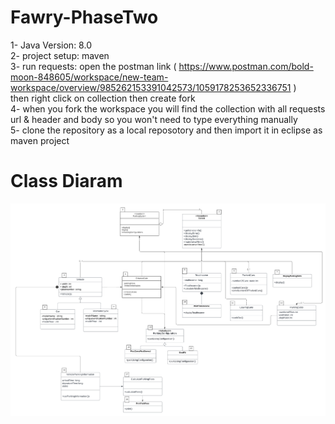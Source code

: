 # Fawry-PhaseTwo
1- Java Version: 8.0 <br>
2- project setup: maven <br>
3- run requests: open the postman link ( https://www.postman.com/bold-moon-848605/workspace/new-team-workspace/overview/985262153391042573/1059178253652336751 ) <br>
then right click on collection then create fork <br>
4- when you fork the workspace you will find the collection with all requests url & header and body so you won't need to type everything manually <br>
5- clone the repository as a local reposotory and then import it in eclipse as maven project 

# Class Diaram 
![Class Diaram](https://raw.githubusercontent.com/eslammoataz/Fawry-Payment-System/master/Class%20Diagram.png)
